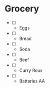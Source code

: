 # Grocery
- [ ] - Eggs
- [ ] - Bread
- [ ] - Soda
- [ ] - Beef
- [ ] - Curry Roux
- [ ] - Batteries AA

